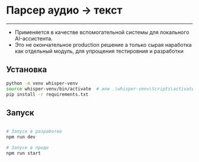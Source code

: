 # Парсер аудио -> текст
---

- Применяется в качестве вспомогательной системы для локального AI-ассистента.
- Это не окончательное production решение а только сырая наработка как отдельный модуль, для упрощения тестировния и разработки

## Установка

```bash
python -m venv whisper-venv
source whisper-venv/bin/activate  # или .\whisper-venv\Scripts\activate на Windows
pip install -r requirements.txt
```


## Запуск

```bash

# Запуск в разработке
npm run dev

# Запуск в проде
npm run start
